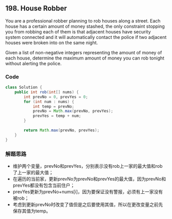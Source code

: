 ## 198. House Robber

You are a professional robber planning to rob houses along a street. Each house has a certain amount of money stashed, the only constraint stopping you from robbing each of them is that adjacent houses have security system connected and it will automatically contact the police if two adjacent houses were broken into on the same night.

Given a list of non-negative integers representing the amount of money of each house, determine the maximum amount of money you can rob tonight without alerting the police.

### Code

```java
class Solution {
    public int rob(int[] nums) {
        int prevNo = 0, prevYes = 0;
        for (int num : nums) {
            int temp = prevNo;
            prevNo = Math.max(prevNo, prevYes);
            prevYes = temp + num;
        }
        
        return Math.max(prevNo, prevYes);
    }
}
```

### 解题思路
* 维护两个变量，prevNo和prevYes，分别表示没有rob上一家的最大值和rob了上一家的最大值；
* 在遍历的当前家，更新prevNo为prevNo和prevYes的最大值，因为prevNo和prevYes都没有包含当前住户；
* prevYes更新为prevNo+nums[i]，因为要保证没有警报，必须有上一家没有被rob；
* 考虑到更新prevNo时改变了值但是之后要使用其值，所以在更改变量之前先保存其值为temp。